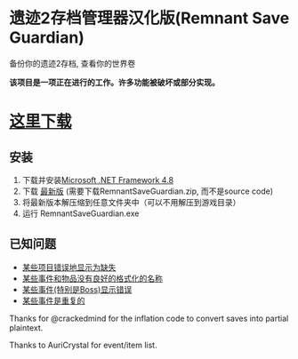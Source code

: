 # 遗迹2存档管理器汉化版(Remnant Save Guardian)
备份你的遗迹2存档, 查看你的世界卷

**该项目是一项正在进行的工作。许多功能被破坏或部分实现。**

# [这里下载](https://github.com/plygame/RemnantSaveGuardian-CN/releases/download/1.0.1.7/RemnantSaveGuardian.zip)

## 安装
1. 下载并安装[Microsoft .NET Framework 4.8](https://dotnet.microsoft.com/en-us/download/dotnet-framework)
2. 下载 [最新版](https://github.com/plygame/RemnantSaveGuardian-CN/releases/latest) (需要下载RemnantSaveGuardian.zip, 而不是source code)
3. 将最新版本解压缩到任意文件夹中（可以不用解压到游戏目录）
4. 运行 RemnantSaveGuardian.exe

## 已知问题
- [某些项目错误地显示为缺失](https://github.com/Razzmatazzz/RemnantSaveGuardian/issues/16)
- [某些事件和物品没有良好的格式化的名称](https://github.com/Razzmatazzz/RemnantSaveGuardian/issues/9)
- [某些事件(特别是Boss)显示错误](https://github.com/Razzmatazzz/RemnantSaveGuardian/issues/12)
- [某些事件是重复的](https://github.com/Razzmatazzz/RemnantSaveGuardian/issues/14)


Thanks for @crackedmind for the inflation code to convert saves into partial plaintext. 

Thanks to AuriCrystal for event/item list.
